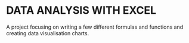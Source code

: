 # DATA ANALYSIS WITH EXCEL
A project focusing on writing a few different formulas and functions and creating data visualisation charts.

